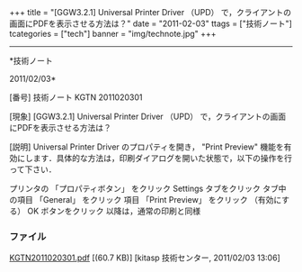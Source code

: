 ﻿+++
title = "[GGW3.2.1] Universal Printer Driver （UPD） で，クライアントの画面にPDFを表示させる方法は？"
date = "2011-02-03"
ttags = ["技術ノート"]
tcategories = ["tech"]
banner = "img/technote.jpg"
+++

-----------------------------------------------------------------------------------------------------------------------------

*技術ノート

2011/02/03*


[番号]
技術ノート KGTN 2011020301

[現象]
[GGW3.2.1] Universal Printer Driver （UPD）
で，クライアントの画面にPDFを表示させる方法は？

[説明]
Universal Printer Driver のプロパティを開き， "Print Preview"
機能を有効にします．具体的な方法は，印刷ダイアログを開いた状態で，以下の操作を行って下さい．

プリンタの 「プロパティボタン」 をクリック
Settings タブをクリック
タブ中の項目 「General」 をクリック
項目 「Print Preview」 をクリック （有効にする）
OK ボタンをクリック
以降は，通常の印刷と同様


### ファイル

 
 


[KGTN2011020301.pdf](http://techreport.kitasp.net/attachments/download/465/KGTN2011020301.pdf)
 [(60.7 KB)] [kitasp 技術センター, 2011/02/03
13:06]


 


 


